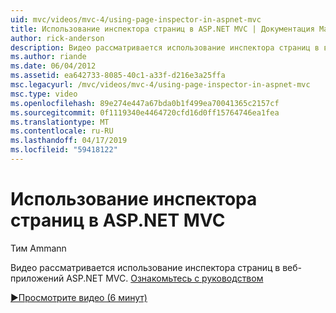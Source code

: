 ```yaml
---
uid: mvc/videos/mvc-4/using-page-inspector-in-aspnet-mvc
title: Использование инспектора страниц в ASP.NET MVC | Документация Майкрософт
author: rick-anderson
description: Видео рассматривается использование инспектора страниц в веб-приложений ASP.NET MVC. Ознакомьтесь с руководством
ms.author: riande
ms.date: 06/04/2012
ms.assetid: ea642733-8085-40c1-a33f-d216e3a25ffa
msc.legacyurl: /mvc/videos/mvc-4/using-page-inspector-in-aspnet-mvc
msc.type: video
ms.openlocfilehash: 89e274e447a67bda0b1f499ea70041365c2157cf
ms.sourcegitcommit: 0f1119340e4464720cfd16d0ff15764746ea1fea
ms.translationtype: MT
ms.contentlocale: ru-RU
ms.lasthandoff: 04/17/2019
ms.locfileid: "59418122"
---
```

# <a name="using-page-inspector-in-aspnet-mvc"></a>Использование инспектора страниц в ASP.NET MVC

Тим Ammann

Видео рассматривается использование инспектора страниц в веб-приложений ASP.NET MVC. [Ознакомьтесь с руководством](../../overview/views/using-page-inspector-in-aspnet-mvc.md)

[&#9654;Просмотрите видео (6 минут)](https://channel9.msdn.com/Blogs/ASP-NET-Site-Videos/using-page-inspector-in-aspnet-mvc)
